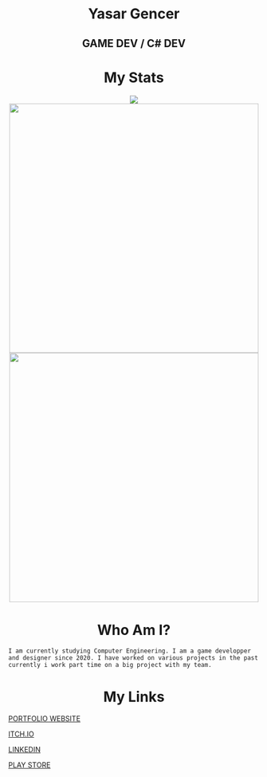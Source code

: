 <h1 align="center">Yasar Gencer</h1>

<h2 align="center">GAME DEV / C# DEV</h1>

<h1 align="center">My Stats</h1>
<p align="center">
<a href="https://github.com/YasarGencer">
<a href="https://github.com/YasarGencer?tab=repositories">
<a href="https://github.com/YasarGencer?tab=followers"><img src="https://img.shields.io/github/followers/YasarGencer?style=social"></a> <br>
<a href="https://github.com/YasarGencer"><img align=center src="https://github-readme-stats.vercel.app/api?username=YasarGencer&show_icons=true&theme=custom&bg_color=111111&text_color=ffffff&icon_color=7d8cbe&title_color=7d8cbe&border_color=7d8cbe" width=500></a> <br>
<a href="https://github.com/YasarGencer"><img align=center src="https://github-readme-streak-stats.herokuapp.com/?user=YasarGencer&background=111111&text_color=ffffff&fire=7d8cbe&sideNums=7d8cbe&border=7d8cbe&dates=ffffff&currStreakNum=7d8cbe&ring=7d8cbe&stroke=7d8cbe&currStreakLabel=7d8cbe&sideLabels=7d8cbe" width=500></a>
</p>

<h1 align="center">Who Am I?</h1>

    I am currently studying Computer Engineering. I am a game developper and designer since 2020. I have worked on various projects in the past currently i work part time on a big project with my team.

<h1 align="center">My Links</h1>

[PORTFOLIO WEBSITE](https://yasargencer.github.io "Portfolio Website")

[ITCH.IO](https://benyasar.itch.io "Itch.io")

[LINKEDIN](https://www.linkedin.com/in/yasargencer/ "LınkedIn")

[PLAY STORE](https://play.google.com/store/apps/dev?id=8567089145193331467 "Play Store")